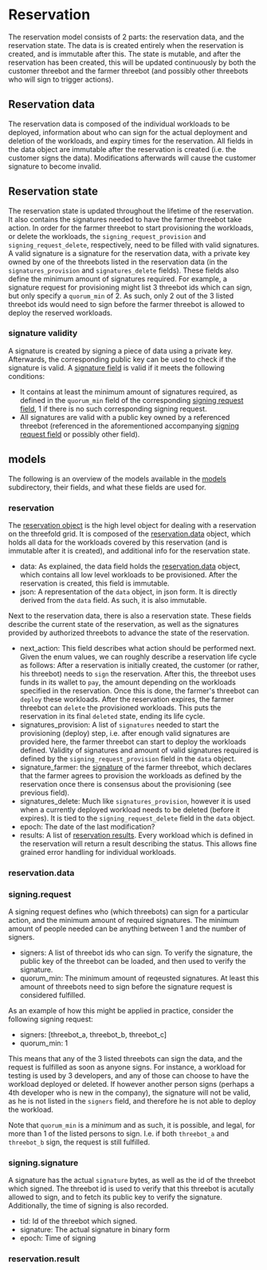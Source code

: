 # Reservation

The reservation model consists of 2 parts: the reservation data, and the
reservation state. The data is is created entirely when the reservation is created,
and is immutable after this. The state is mutable, and after the reservation has been
created, this will be updated continuously by both the customer threebot and the farmer
threebot (and possibly other threebots who will sign to trigger actions).

## Reservation data

The reservation data is composed of the individual workloads to be deployed, information
about who can sign for the actual deployment and deletion of the workloads, and expiry
times for the reservation. All fields in the data object are immutable after the
reservation is created (i.e. the customer signs the data). Modifications afterwards
will cause the customer signature to become invalid.

## Reservation state

The reservation state is updated throughout the lifetime of the reservation. It also
contains the signatures needed to have the farmer threebot take action. In order for
the farmer threebot to start provisioning the workloads, or delete the workloads,
the `signing_request_provision` and `signing_request_delete`, respectively, need to be filled with
valid signatures. A valid signature is a signature for the reservation data, with a
private key owned by one of the threebots listed in the reservation data (in the
`signatures_provision` and `signatures_delete` fields). These fields also define
the minimum amount of signatures required. For example, a signature request for
provisioning might list 3 threebot ids which can sign, but only specify a `quorum_min`
of 2. As such, only 2 out of the 3 listed threebot ids would need to sign before the
farmer threebot is allowed to deploy the reserved workloads.

### signature validity

A signature is created by signing a piece of data using a private key. Afterwards,
the corresponding public key can be used to check if the signature is valid. A
[signature field](#signaturesigning) is valid if it meets the following conditions:

- It contains at least the minimum amount of signatures required, as defined in
the `quorum_min` field of the corresponding [signing request field](#signingrequest), 1 if there is no such
corresponding signing request.
- All signatures are valid with a public key owned by a referenced threebot (referenced
in the aforementioned accompanying [signing request field](#signingrequest) or possibly other field).

## models

The following is an overview of the models available in the [models](./models) subdirectory,
their fields, and what these fields are used for.

### reservation

The [reservation object](./models/reservation.toml) is the high level object for dealing with a reservation
on the threefold grid. It is composed of the [reservation.data](#reservationdata) object, which holds
all data for the workloads covered by this reservation (and is immutable after it is created),
and additional info for the reservation state.

- data: As explained, the data field holds the [reservation.data](#reservationdata) object, which contains all
low level workloads to be provisioned. After the reservation is created, this field is
immutable.
- json: A representation of the `data` object, in json form. It is directly derived from
the `data` field. As such, it is also immutable.

Next to the reservation data, there is also a reservation state. These fields describe
the current state of the reservation, as well as the signatures provided by authorized threebots
to advance the state of the reservation.

- next_action: This field describes what action should be performed next. Given the enum
values, we can roughly describe a reservation life cycle as follows: After a reservation
is initially created, the customer (or rather, his threebot) needs to `sign` the reservation.
After this, the threebot uses funds in its wallet to `pay`, the amount depending on
the workloads specified in the reservation. Once this is done, the farmer's threebot can
`deploy` these workloads. After the reservation expires, the farmer threebot can
`delete` the provisioned workloads. This puts the reservation in its final `deleted` state,
ending its life cycle.
- signatures_provision: A list of `signatures` needed to start the provisioning (deploy) step,
i.e. after enough valid signatures are provided here, the farmer threebot can start to deploy
the workloads defined. Validity of signatures and amount of valid signatures required
is defined by the `signing_request_provision` field in the `data` object.
- signature_farmer: the [signature](#signingsignature) of the farmer threebot, which declares that the farmer
agrees to provision the workloads as defined by the reservation once there is consensus
about the provisioning (see previous field).
- signatures_delete: Much like `signatures_provision`, however it is used when a currently
deployed workload needs to be deleted (before it expires). It is tied to the `signing_request_delete`
field in the `data` object.
- epoch: The date of the last modification?
- results: A list of [reservation results](#reservationresult). Every workload which is defined in the reservation
will return a result describing the status. This allows fine grained error handling for individual
workloads.

### reservation.data

### signing.request

A signing request defines who (which threebots) can sign for a particular action,
and the minimum amount of required signatures. The minimum amount of people needed
can be anything between 1 and the number of signers.

- signers: A list of threebot ids who can sign. To verify the signature, the public
key of the threebot can be loaded, and then used to verify the signature.
- quorum_min: The minimum amount of reqeusted signatures. At least this amount of
threebots need to sign before the signature request is considered fulfilled.

As an example of how this might be applied in practice, consider the following
signing request:

- signers: [threebot_a, threebot_b, threebot_c]
- quorum_min: 1

This means that any of the 3 listed threebots can sign the data, and the request
is fulfilled as soon as anyone signs. For instance, a workload for testing is used
by 3 developers, and any of those can choose to have the workload deployed or deleted.
If however another person signs (perhaps a 4th developer who is new in the company),
the signature will not be valid, as he is not listed in the `signers` field, and therefore
he is not able to deploy the workload.

Note that `quorum_min` is a _minimum_ and as such, it is possible, and legal, for more than 1 of the listed persons to sign.
I.e. if both `threebot_a` and `threebot_b` sign, the request is still fulfilled.

### signing.signature

A signature has the actual `signature` bytes, as well as the id of the threebot
which signed. The threebot id is used to verify that this threebot is acutally
allowed to sign, and to fetch its public key to verify the signature. Additionally,
the time of signing is also recorded.

- tid: Id of the threebot which signed.
- signature: The actual signature in binary form
- epoch: Time of signing

### reservation.result
